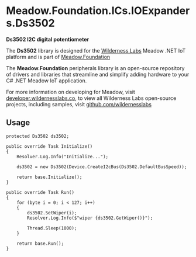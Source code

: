 # Meadow.Foundation.ICs.IOExpanders.Ds3502

**Ds3502 I2C digital potentiometer**

The **Ds3502** library is designed for the [Wilderness Labs](www.wildernesslabs.co) Meadow .NET IoT platform and is part of [Meadow.Foundation](https://developer.wildernesslabs.co/Meadow/Meadow.Foundation/)

The **Meadow.Foundation** peripherals library is an open-source repository of drivers and libraries that streamline and simplify adding hardware to your C# .NET Meadow IoT application.

For more information on developing for Meadow, visit [developer.wildernesslabs.co](http://developer.wildernesslabs.co/), to view all Wilderness Labs open-source projects, including samples, visit [github.com/wildernesslabs](https://github.com/wildernesslabs/)

## Usage

```
protected Ds3502 ds3502;

public override Task Initialize()
{
    Resolver.Log.Info("Initialize...");

    ds3502 = new Ds3502(Device.CreateI2cBus(Ds3502.DefaultBusSpeed));

    return base.Initialize();
}

public override Task Run()
{
    for (byte i = 0; i < 127; i++)
    {
        ds3502.SetWiper(i);
        Resolver.Log.Info($"wiper {ds3502.GetWiper()}");

        Thread.Sleep(1000);
    }

    return base.Run();
}

```
